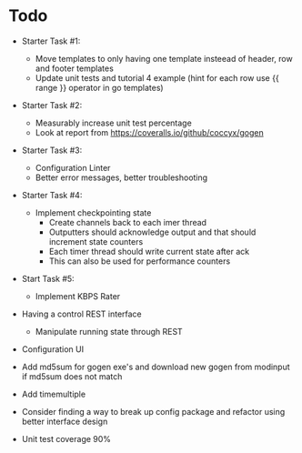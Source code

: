 # Todo

* Starter Task #1:
    * Move templates to only having one template insteead of header, row and footer templates
    * Update unit tests and tutorial 4 example (hint for each row use {{ range }} operator in go templates)

* Starter Task #2:
    * Measurably increase unit test percentage
    * Look at report from https://coveralls.io/github/coccyx/gogen

* Starter Task #3:
    * Configuration Linter
    * Better error messages, better troubleshooting

* Starter Task #4:
    * Implement checkpointing state
        * Create channels back to each imer thread
        * Outputters should acknowledge output and that should increment state counters
        * Each timer thread should write current state after ack
        * This can also be used for performance counters

* Start Task #5:
    * Implement KBPS Rater

* Having a control REST interface
    * Manipulate running state through REST

* Configuration UI
* Add md5sum for gogen exe's and download new gogen from modinput if md5sum does not match
* Add timemultiple
* Consider finding a way to break up config package and refactor using better interface design
* Unit test coverage 90%
